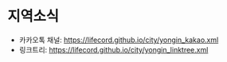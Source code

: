 # 지역소식

- 카카오톡 채널: https://lifecord.github.io/city/yongin_kakao.xml
- 링크트리: https://lifecord.github.io/city/yongin_linktree.xml
